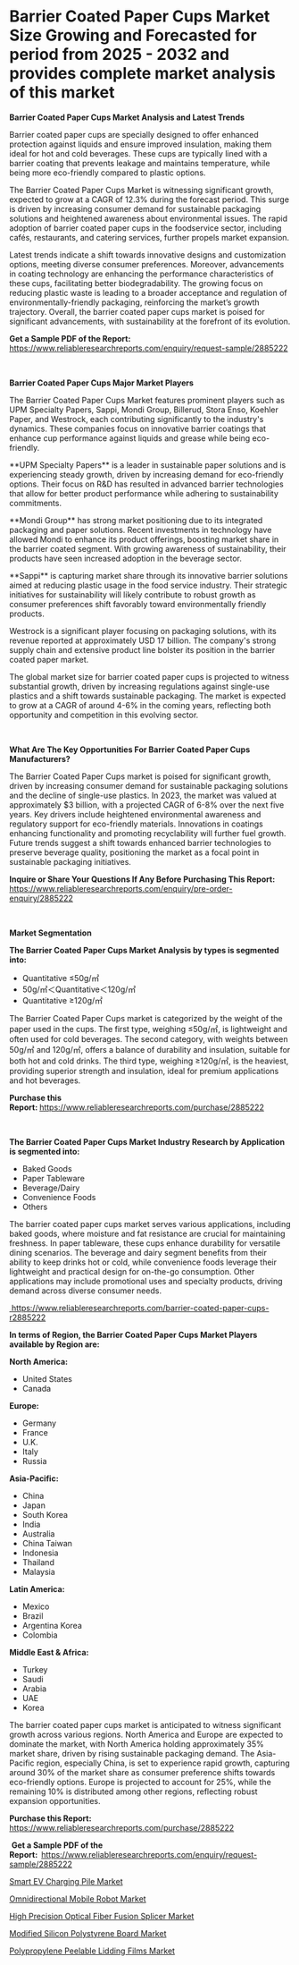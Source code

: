 <p><h1>Barrier Coated Paper Cups Market Size Growing and Forecasted for period from 2025 - 2032 and provides complete market analysis of this market</h1></p><p><strong>Barrier Coated Paper Cups Market Analysis and Latest Trends</strong></p>
<p><p>Barrier coated paper cups are specially designed to offer enhanced protection against liquids and ensure improved insulation, making them ideal for hot and cold beverages. These cups are typically lined with a barrier coating that prevents leakage and maintains temperature, while being more eco-friendly compared to plastic options. </p><p>The Barrier Coated Paper Cups Market is witnessing significant growth, expected to grow at a CAGR of 12.3% during the forecast period. This surge is driven by increasing consumer demand for sustainable packaging solutions and heightened awareness about environmental issues. The rapid adoption of barrier coated paper cups in the foodservice sector, including cafés, restaurants, and catering services, further propels market expansion. </p><p>Latest trends indicate a shift towards innovative designs and customization options, meeting diverse consumer preferences. Moreover, advancements in coating technology are enhancing the performance characteristics of these cups, facilitating better biodegradability. The growing focus on reducing plastic waste is leading to a broader acceptance and regulation of environmentally-friendly packaging, reinforcing the market’s growth trajectory. Overall, the barrier coated paper cups market is poised for significant advancements, with sustainability at the forefront of its evolution.</p></p>
<p><strong>Get a Sample PDF of the Report:&nbsp;</strong> <a href="https://www.reliableresearchreports.com/enquiry/request-sample/2885222?utm_campaign=13&utm_medium=2&utm_source=Github&utm_content=ia&utm_term=13032025&utm_id=barrier-coated-paper-cups">https://www.reliableresearchreports.com/enquiry/request-sample/2885222</a></p>
<p>&nbsp;</p>
<p><strong>Barrier Coated Paper Cups Major Market Players</strong></p>
<p><p>The Barrier Coated Paper Cups Market features prominent players such as UPM Specialty Papers, Sappi, Mondi Group, Billerud, Stora Enso, Koehler Paper, and Westrock, each contributing significantly to the industry's dynamics. These companies focus on innovative barrier coatings that enhance cup performance against liquids and grease while being eco-friendly.</p><p>**UPM Specialty Papers** is a leader in sustainable paper solutions and is experiencing steady growth, driven by increasing demand for eco-friendly options. Their focus on R&D has resulted in advanced barrier technologies that allow for better product performance while adhering to sustainability commitments.</p><p>**Mondi Group** has strong market positioning due to its integrated packaging and paper solutions. Recent investments in technology have allowed Mondi to enhance its product offerings, boosting market share in the barrier coated segment. With growing awareness of sustainability, their products have seen increased adoption in the beverage sector.</p><p>**Sappi** is capturing market share through its innovative barrier solutions aimed at reducing plastic usage in the food service industry. Their strategic initiatives for sustainability will likely contribute to robust growth as consumer preferences shift favorably toward environmentally friendly products.</p><p>Westrock is a significant player focusing on packaging solutions, with its revenue reported at approximately USD 17 billion. The company's strong supply chain and extensive product line bolster its position in the barrier coated paper market.</p><p>The global market size for barrier coated paper cups is projected to witness substantial growth, driven by increasing regulations against single-use plastics and a shift towards sustainable packaging. The market is expected to grow at a CAGR of around 4-6% in the coming years, reflecting both opportunity and competition in this evolving sector.</p></p>
<p>&nbsp;</p>
<p><strong>What Are The Key Opportunities For Barrier Coated Paper Cups Manufacturers?</strong></p>
<p><p>The Barrier Coated Paper Cups market is poised for significant growth, driven by increasing consumer demand for sustainable packaging solutions and the decline of single-use plastics. In 2023, the market was valued at approximately $3 billion, with a projected CAGR of 6-8% over the next five years. Key drivers include heightened environmental awareness and regulatory support for eco-friendly materials. Innovations in coatings enhancing functionality and promoting recyclability will further fuel growth. Future trends suggest a shift towards enhanced barrier technologies to preserve beverage quality, positioning the market as a focal point in sustainable packaging initiatives.</p></p>
<p><strong>Inquire or Share Your Questions If Any Before Purchasing This Report:</strong> <a href="https://www.reliableresearchreports.com/enquiry/pre-order-enquiry/2885222?utm_campaign=13&utm_medium=2&utm_source=Github&utm_content=ia&utm_term=13032025&utm_id=barrier-coated-paper-cups">https://www.reliableresearchreports.com/enquiry/pre-order-enquiry/2885222</a></p>
<p>&nbsp;</p>
<p><strong>Market Segmentation</strong></p>
<p><strong>The Barrier Coated Paper Cups Market Analysis by types is segmented into:</strong></p>
<p><ul><li>Quantitative ≤50g/㎡</li><li>50g/㎡＜Quantitative＜120g/㎡</li><li>Quantitative ≥120g/㎡</li></ul></p>
<p><p>The Barrier Coated Paper Cups market is categorized by the weight of the paper used in the cups. The first type, weighing ≤50g/㎡, is lightweight and often used for cold beverages. The second category, with weights between 50g/㎡ and 120g/㎡, offers a balance of durability and insulation, suitable for both hot and cold drinks. The third type, weighing ≥120g/㎡, is the heaviest, providing superior strength and insulation, ideal for premium applications and hot beverages.</p></p>
<p><strong>Purchase this Report:&nbsp;</strong><a href="https://www.reliableresearchreports.com/purchase/2885222?utm_campaign=13&utm_medium=2&utm_source=Github&utm_content=ia&utm_term=13032025&utm_id=barrier-coated-paper-cups">https://www.reliableresearchreports.com/purchase/2885222</a></p>
<p>&nbsp;</p>
<p><strong>The Barrier Coated Paper Cups Market Industry Research by Application is segmented into:</strong></p>
<p><ul><li>Baked Goods</li><li>Paper Tableware</li><li>Beverage/Dairy</li><li>Convenience Foods</li><li>Others</li></ul></p>
<p><p>The barrier coated paper cups market serves various applications, including baked goods, where moisture and fat resistance are crucial for maintaining freshness. In paper tableware, these cups enhance durability for versatile dining scenarios. The beverage and dairy segment benefits from their ability to keep drinks hot or cold, while convenience foods leverage their lightweight and practical design for on-the-go consumption. Other applications may include promotional uses and specialty products, driving demand across diverse consumer needs.</p></p>
<p><a href="https://www.reliableresearchreports.com/barrier-coated-paper-cups-r2885222?utm_campaign=13&utm_medium=2&utm_source=Github&utm_content=ia&utm_term=13032025&utm_id=barrier-coated-paper-cups">&nbsp;https://www.reliableresearchreports.com/barrier-coated-paper-cups-r2885222</a></p>
<p><strong>In terms of Region, the Barrier Coated Paper Cups Market Players available by Region are:</strong></p>
<p>
    <p> <strong> North America: </strong>
        <ul>
            <li>United States</li>
            <li>Canada</li>
        </ul>
        </p> 
    <p> <strong> Europe: </strong>
        <ul>
            <li>Germany</li>
            <li>France</li>
            <li>U.K.</li>
            <li>Italy</li>
            <li>Russia</li>
        </ul>
        </p> 
    <p> <strong> Asia-Pacific: </strong>
        <ul>
            <li>China</li>
            <li>Japan</li>
            <li>South Korea</li>
            <li>India</li>
            <li>Australia</li>
            <li>China Taiwan</li>
            <li>Indonesia</li>
            <li>Thailand</li>
            <li>Malaysia</li>
        </ul>
        </p> 
    <p> <strong> Latin America: </strong>
        <ul>
            <li>Mexico</li>
            <li>Brazil</li>
            <li>Argentina Korea</li>
            <li>Colombia</li>
        </ul>
        </p> 
    <p> <strong> Middle East & Africa: </strong>
        <ul>
            <li>Turkey</li>
            <li>Saudi</li>
            <li>Arabia</li>
            <li>UAE</li>
            <li>Korea</li>
        </ul>
    </p>
    </p>
<p><p>The barrier coated paper cups market is anticipated to witness significant growth across various regions. North America and Europe are expected to dominate the market, with North America holding approximately 35% market share, driven by rising sustainable packaging demand. The Asia-Pacific region, especially China, is set to experience rapid growth, capturing around 30% of the market share as consumer preference shifts towards eco-friendly options. Europe is projected to account for 25%, while the remaining 10% is distributed among other regions, reflecting robust expansion opportunities.</p></p>
<p><strong>Purchase this Report: </strong><a href="https://www.reliableresearchreports.com/purchase/2885222?utm_campaign=13&utm_medium=2&utm_source=Github&utm_content=ia&utm_term=13032025&utm_id=barrier-coated-paper-cups">https://www.reliableresearchreports.com/purchase/2885222</a></p>
<p>&nbsp;<strong>Get a Sample PDF of the Report:&nbsp;&nbsp;</strong><a href="https://www.reliableresearchreports.com/enquiry/request-sample/2885222?utm_campaign=13&utm_medium=2&utm_source=Github&utm_content=ia&utm_term=13032025&utm_id=barrier-coated-paper-cups">https://www.reliableresearchreports.com/enquiry/request-sample/2885222</a></p>
<p><strong></strong></p>
<p><p><a href="https://github.com/donsonjupa/Market-Research-Report-List-1/blob/main/smart-ev-charging-pile-market.md?utm_campaign=13&utm_medium=2&utm_source=Github&utm_content=ia&utm_term=13032025&utm_id=barrier-coated-paper-cups">Smart EV Charging Pile Market</a></p><p><a href="https://github.com/anesimazikpd/Market-Research-Report-List-1/blob/main/omnidirectional-mobile-robot-market.md?utm_campaign=13&utm_medium=2&utm_source=Github&utm_content=ia&utm_term=13032025&utm_id=barrier-coated-paper-cups">Omnidirectional Mobile Robot Market</a></p><p><a href="https://github.com/tafuaraasswn/Market-Research-Report-List-1/blob/main/high-precision-optical-fiber-fusion-splicer-market.md?utm_campaign=13&utm_medium=2&utm_source=Github&utm_content=ia&utm_term=13032025&utm_id=barrier-coated-paper-cups">High Precision Optical Fiber Fusion Splicer Market</a></p><p><a href="https://github.com/zhininzacher/Market-Research-Report-List-1/blob/main/modified-silicon-polystyrene-board-market.md?utm_campaign=13&utm_medium=2&utm_source=Github&utm_content=ia&utm_term=13032025&utm_id=barrier-coated-paper-cups">Modified Silicon Polystyrene Board Market</a></p><p><a href="https://github.com/welidaeisya/Market-Research-Report-List-1/blob/main/polypropylene-peelable-lidding-films-market.md?utm_campaign=13&utm_medium=2&utm_source=Github&utm_content=ia&utm_term=13032025&utm_id=barrier-coated-paper-cups">Polypropylene Peelable Lidding Films Market</a></p></p>